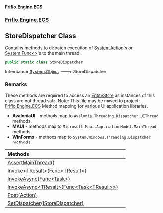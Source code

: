 #### [Friflo.Engine.ECS](index.md#'index')
### [Friflo.Engine.ECS](Friflo.Engine.ECS.md#'Friflo.Engine.ECS')

## StoreDispatcher Class

Contains methods to dispatch execution of [System.Action](https://docs.microsoft.com/en-us/dotnet/api/System.Action#'System.Action')'s or [System.Func&lt;&gt;](https://docs.microsoft.com/en-us/dotnet/api/System.Func-1#'System.Func`1')'s to the main thread.

```csharp
public static class StoreDispatcher
```

Inheritance [System.Object](https://docs.microsoft.com/en-us/dotnet/api/System.Object#'System.Object') &#129106; StoreDispatcher

### Remarks
These methods are required to access an [EntityStore](EntityStore.md#'Friflo.Engine.ECS.EntityStore') as instances of this class are not thread safe. 
Note: This file may be moved to project: [Friflo.Engine.ECS](Friflo.Engine.ECS.md#'Friflo.Engine.ECS')
Method mapping for various UI application libraries.
- <b>AvaloniaUI</b> - methods map to `Avalonia.Threading.Dispatcher.UIThread` methods. <br/>
- <b>MAUI</b> - methods map to `Microsoft.Maui.ApplicationModel.MainThread` methods. <br/>
- <b>WinForms</b> - methods map to `System.Windows.Threading.Dispatcher` methods. <br/>

| Methods | |
| :--- | :--- |
| [AssertMainThread()](StoreDispatcher.AssertMainThread().md#'Friflo.Engine.ECS.StoreDispatcher.AssertMainThread()') | |
| [Invoke&lt;TResult&gt;(Func&lt;TResult&gt;)](StoreDispatcher.Invoke_TResult_(Func_TResult_).md#'Friflo.Engine.ECS.StoreDispatcher.Invoke<TResult>(System.Func<TResult>)') | |
| [InvokeAsync(Func&lt;Task&gt;)](StoreDispatcher.InvokeAsync(Func_Task_).md#'Friflo.Engine.ECS.StoreDispatcher.InvokeAsync(System.Func<System.Threading.Tasks.Task>)') | |
| [InvokeAsync&lt;TResult&gt;(Func&lt;Task&lt;TResult&gt;&gt;)](StoreDispatcher.InvokeAsync_TResult_(Func_Task_TResult__).md#'Friflo.Engine.ECS.StoreDispatcher.InvokeAsync<TResult>(System.Func<System.Threading.Tasks.Task<TResult>>)') | |
| [Post(Action)](StoreDispatcher.Post(Action).md#'Friflo.Engine.ECS.StoreDispatcher.Post(System.Action)') | |
| [SetDispatcher(IStoreDispatcher)](StoreDispatcher.SetDispatcher(IStoreDispatcher).md#'Friflo.Engine.ECS.StoreDispatcher.SetDispatcher(Friflo.Engine.ECS.IStoreDispatcher)') | |
